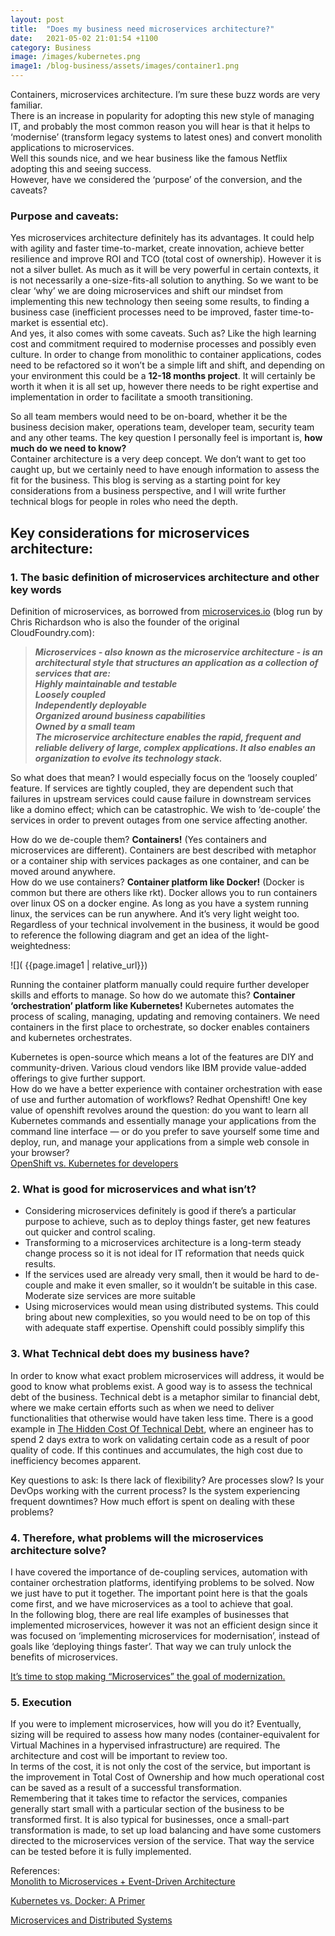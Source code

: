 ```yaml
---
layout: post
title:  "Does my business need microservices architecture?"
date:   2021-05-02 21:01:54 +1100
category: Business
image: /images/kubernetes.png
image1: /blog-business/assets/images/container1.png
---
```


Containers, microservices architecture. I’m sure these buzz words are very familiar.  
There is an increase in popularity for adopting this new style of managing IT, and probably the most common reason you will hear is that it helps to ‘modernise’ (transform legacy systems to latest ones) and convert monolith applications to microservices.  
Well this sounds nice, and we hear business like the famous Netflix adopting this and seeing success.  
However, have we considered the ‘purpose’ of the conversion, and the caveats?

### Purpose and caveats:  ###
Yes microservices architecture definitely has its advantages. It could help with agility and faster time-to-market, create innovation, achieve better resilience and improve ROI and TCO (total cost of ownership). However it is not a silver bullet. As much as it will be very powerful in certain contexts, it is not necessarily a one-size-fits-all solution to anything. So we want to be clear ‘why’ we are doing microservices and shift our mindset from implementing this new technology then seeing some results, to finding a business case (inefficient processes need to be improved, faster time-to-market is essential etc).  
And yes, it also comes with some caveats. Such as? Like the high learning cost and commitment required to modernise processes and possibly even culture. In order to change from monolithic to container applications, codes need to be refactored so it won’t be a simple lift and shift, and depending on your environment this could be a **12-18 months project**. It will certainly be worth it when it is all set up, however there needs to be right expertise and implementation in order to facilitate a smooth transitioning.

So all team members would need to be on-board, whether it be the business decision maker, operations team, developer team, security team and any other teams. The key question I personally feel is important is, **how much do we need to know?**  
Container architecture is a very deep concept. We don’t want to get too caught up, but we certainly need to have enough information to assess the fit for the business. This blog is serving as a starting point for key considerations from a business perspective, and I will write further technical blogs for people in roles who need the depth.

## Key considerations for microservices architecture: ##

### 1. The basic definition of microservices architecture and other key words ###  
Definition of microservices, as borrowed from [microservices.io](https://microservices.io/) (blog run by Chris Richardson who is also the founder of the original CloudFoundry.com):

> **_Microservices - also known as the microservice architecture - is an architectural style that structures an application as a collection of services that are:  
    Highly maintainable and testable  
    Loosely coupled  
    Independently deployable  
    Organized around business capabilities  
    Owned by a small team  
The microservice architecture enables the rapid, frequent and reliable delivery of large, complex applications. It also enables an organization to evolve its technology stack._**

So what does that mean? I would especially focus on the ‘loosely coupled’ feature. If services are tightly coupled, they are dependent such that failures in upstream services could cause failure in downstream services like a domino effect; which can be catastrophic. We wish to ‘de-couple’ the services in order to prevent outages from one service affecting another.

How do we de-couple them? **Containers!** (Yes containers and microservices are different). Containers are best described with metaphor or a container ship with services packages as one container, and can be moved around anywhere.  
How do we use containers? **Container platform like Docker!** (Docker is common but there are others like rkt). Docker allows you to run containers over linux OS on a docker engine. As long as you have a system running linux, the services can be run anywhere. And it’s very light weight too. Regardless of your technical involvement in the business, it would be good to reference the following diagram and get an idea of the light-weightedness:

![]( {{page.image1 | relative_url}})

Running the container platform manually could require further developer skills and efforts to manage. So how do we automate this? **Container ‘orchestration’ platform like Kubernetes!** Kubernetes automates the process of scaling, managing, updating and removing containers. We need containers in the first place to orchestrate, so docker enables containers and kubernetes orchestrates.

Kubernetes is open-source which means a lot of the features are DIY and community-driven. Various cloud vendors like IBM provide value-added offerings to give further support.  
How do we have a better experience with container orchestration with ease of use and further automation of workflows? Redhat Openshift! One key value of openshift revolves around the question: do you want to learn all Kubernetes commands and essentially manage your applications from the command line interface — or do you prefer to save yourself some time and deploy, run, and manage your applications from a simple web console in your browser?  
[OpenShift vs. Kubernetes for developers](https://developer.ibm.com/videos/openshift-vs-kubernetes-for-developers/)

### 2. What is good for microservices and what isn’t? ###  
- Considering microservices definitely is good if there’s a particular purpose to achieve, such as to deploy things faster, get new features out quicker and control scaling.  
- Transforming to a microservices architecture is a long-term steady change process so it is not ideal for IT reformation that needs quick results.  
- If the services used are already very small, then it would be hard to de-couple and make it even smaller, so it wouldn’t be suitable in this case. Moderate size services are more suitable  
- Using microservices would mean using distributed systems. This could bring about new complexities, so you would need to be on top of this with adequate staff expertise. Openshift could possibly simplify this

### 3. What Technical debt does my business have? ###  
In order to know what exact problem microservices will address, it would be good to know what problems exist. A good way is to assess the technical debt of the business. Technical debt is a metaphor similar to financial debt, where we make certain efforts such as when we need to deliver functionalities that otherwise would have taken less time. There is a good example in [The Hidden Cost Of Technical Debt](https://medium.com/serious-scrum/the-hidden-cost-of-technical-debt-1963b958e5ed), where an engineer has to spend 2 days extra to work on validating certain code as a result of poor quality of code. If this continues and accumulates, the high cost due to inefficiency becomes apparent.  

Key questions to ask: Is there lack of flexibility? Are processes slow? Is your DevOps working with the current process? Is the system experiencing frequent downtimes? How much effort is spent on dealing with these problems?


### 4. Therefore, what problems will the microservices architecture solve? ###
I have covered the importance of de-coupling services, automation with container orchestration platforms, identifying problems to be solved. Now we just have to put it together. The important point here is that the goals come first, and we have microservices as a tool to achieve that goal.  
In the following blog, there are real life examples of businesses that implemented microservices, however it was not an efficient design since it was focused on ‘implementing microservices for modernisation’, instead of goals like ‘deploying things faster’. That way we can truly unlock the benefits of microservices.

[It’s time to stop making “Microservices” the goal of modernization.](https://medium.com/ibm-garage/its-time-to-stop-making-microservices-the-goal-of-modernization-71758b400287)


### 5. Execution ###  
If you were to implement microservices, how will you do it? Eventually, sizing will be required to assess how many nodes (container-equivalent for Virtual Machines in a hypervised infrastructure) are required. The architecture and cost will be important to review too.  
In terms of the cost, it is not only the cost of the service, but important is the improvement in Total Cost of Ownership and how much operational cost can be saved as a result of a successful transformation.  
Remembering that it takes time to refactor the services, companies generally start small with a particular section of the business to be transformed first. It is also typical for businesses, once a small-part transformation is made, to set up load balancing and have some customers directed to the microservices version of the service. That way the service can be tested before it is fully implemented.  


References:  
[Monolith to Microservices + Event-Driven Architecture](https://sebalopezz.medium.com/monolith-to-microservices-event-driven-architecture-ff4284bf4ecf)

[ Kubernetes vs. Docker: A Primer](https://containerjournal.com/topics/container-ecosystems/kubernetes-vs-docker-a-primer/)

[Microservices and Distributed Systems](https://medium.com/@kenlynterai/microservices-and-distributed-systems-36a90d5d8ce)